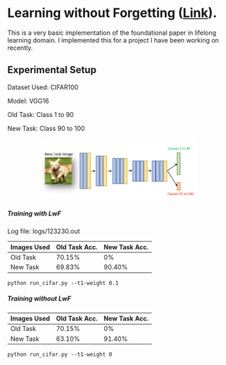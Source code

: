 # Learning without Forgetting ([Link](https://arxiv.org/abs/1606.09282)).

This is a very basic implementation of the foundational paper in lifelong learning domain. I implemented this for a project I have been working on recently.

## Experimental Setup

Dataset Used: CIFAR100

Model: VGG16

Old Task: Class 1 to 90

New Task: Class 90 to 100

<div align=center><img src="img/model.PNG" height = "60%" width = "70%"/></div>

##### Training with LwF 

Log file: logs/123230.out

| Images Used       | Old Task Acc. | New Task Acc.|
|-------------------|---------------|----------|
| Old Task | 70.15%        | 0%       |
| New Task | 69.83%        | 90.40%   |

```shell
python run_cifar.py --t1-weight 0.1
```

##### Training without LwF 


| Images Used      | Old Task Acc.| New Task Acc.|
|------------------|----------|----------|
| Old Task | 70.15%   | 0%       |
| New Task | 63.10%   | 91.40%   |

```shell
python run_cifar.py --t1-weight 0
```
